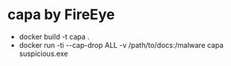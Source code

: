 # capa by FireEye
- docker build -t capa .
- docker run -ti --cap-drop ALL -v /path/to/docs:/malware capa suspicious.exe
